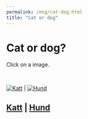 ```yaml
---
permalink: /eng/cat-dog.html
title: "Cat or dog"
---
```


#  Cat or dog?

Click on a image.

<br/>

[![Katt](https://uitpsypro.github.io/2/pic/cat.jpg)](https://uitpsypro.github.io/2/nor/c/info) | [![Hund](https://uitpsypro.github.io/2/pic/dog.jpeg)](https://uitpsypro.github.io/2/nor/d/info)


## [Katt](https://uitpsypro.github.io/2/nor/c/info) | [Hund](https://uitpsypro.github.io/2/nor/d/info)



<!-- 

OLDER SHIT (SEE nor/cat-dog.md for trial and error) 
![Cat](/pic/cat.jpg)  | ![Dog](/pic/dog.jpeg)

[![Cat](/pic/cat.jpg)](https://uitpsypro.github.io/2/eng/c/info)  | [![Dog](/pic/dog.jpeg)](https://uitpsypro.github.io/2/eng/d/info) 



#### [Cat](https://uitpsypro.github.io/2/eng/c/info) | #### [Dog](https://uitpsypro.github.io/2/eng/d/info)


Click the image.

![Katt](/pic/cat.jpg)  | ![Hund](/pic/dog.jpeg)

[![Katt](/pic/cat.jpg)](https://uitpsypro.github.io/2/eng/c/info)  | [![Hund](/pic/dog.jpeg)](https://uitpsypro.github.io/2/eng/d/info) 

[![Katt](https://github.com/uitpsypro/2/blob/main/pic/cat.jpg)](https://uitpsypro.github.io/2/eng/c/info)  | [![Hund](https://github.com/uitpsypro/2/blob/main/pic/dog.jpeg)](https://uitpsypro.github.io/2/eng/d/info) 



#### [Katt](https://uitpsypro.github.io/2/eng/c/info) | [Hund](https://uitpsypro.github.io/2/eng/d/info)
-->
